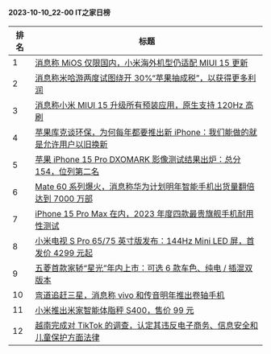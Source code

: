 #### 2023-10-10_22-00  IT之家日榜

| 排名 | 标题|
| --- | ---|
| 1 | [消息称 MiOS 仅限国内，小米海外机型仍适配 MIUI 15 更新](https://www.ithome.com/0/723/862.htm) |
| 2 | [消息称米哈游两度试图绕开 30%“苹果抽成税”，以获得更多利润](https://www.ithome.com/0/723/795.htm) |
| 3 | [消息称小米 MIUI 15 升级所有预装应用，原生支持 120Hz 高刷](https://www.ithome.com/0/723/865.htm) |
| 4 | [苹果库克谈环保，为何每年都要推出新 iPhone：我们能做的就是允许用户以旧换新](https://www.ithome.com/0/723/800.htm) |
| 5 | [苹果 iPhone 15 Pro DXOMARK 影像测试结果出炉：总分 154，位列第二名](https://www.ithome.com/0/723/801.htm) |
| 6 | [Mate 60 系列爆火，消息称华为计划明年智能手机出货量翻倍达到 7000 万部](https://www.ithome.com/0/723/917.htm) |
| 7 | [iPhone 15 Pro Max 在内，2023 年度四款最贵旗舰手机耐用性测试](https://www.ithome.com/0/723/815.htm) |
| 8 | [小米电视 S Pro 65/75 英寸版发布：144Hz Mini LED 屏，首发价 4299 元起](https://www.ithome.com/0/723/864.htm) |
| 9 | [五菱首款家轿“星光”年内上市：可选 6 款车色、纯电 / 插混双版本](https://www.ithome.com/0/723/867.htm) |
| 10 | [弯道追赶三星，消息称 vivo 和传音明年推出卷轴手机](https://www.ithome.com/0/723/895.htm) |
| 11 | [小米推出米家智能体脂秤 S400，售价 99 元](https://www.ithome.com/0/723/882.htm) |
| 12 | [越南完成对 TikTok 的调查，认定其违反电子商务、信息安全和儿童保护方面法律](https://www.ithome.com/0/723/956.htm) |
